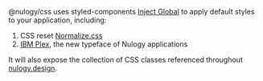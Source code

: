 @nulogy/css uses styled-components [Inject Global](https://www.styled-components.com/docs/api#injectglobal) to apply default styles to your application, including:

1) CSS reset [Normalize.css](https://github.com/necolas/normalize.css/)
2) [IBM Plex](https://www.ibm.com/plex/), the new typeface of Nulogy applications

It will also expose the collection of CSS classes referenced throughout [nulogy.design](http://nulogy.design).
